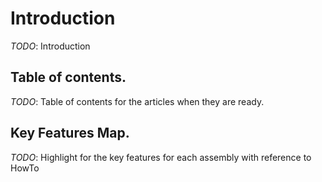 # Introduction

*TODO*: Introduction 

## Table of contents.

*TODO*: Table of contents for the articles when they are ready.

## Key Features Map.

*TODO*: Highlight for the key features for each assembly with reference to HowTo